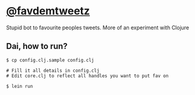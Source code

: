# [@favdemtweetz](https://twtiter.com/favdemtweetz)

Stupid bot to favourite peoples tweets. More of an experiment with Clojure

## Dai, how to run?

    $ cp config.clj.sample config.clj
 
    # Fill it all details in config.clj
    # Edit core.clj to reflect all handles you want to put fav on

    $ lein run
